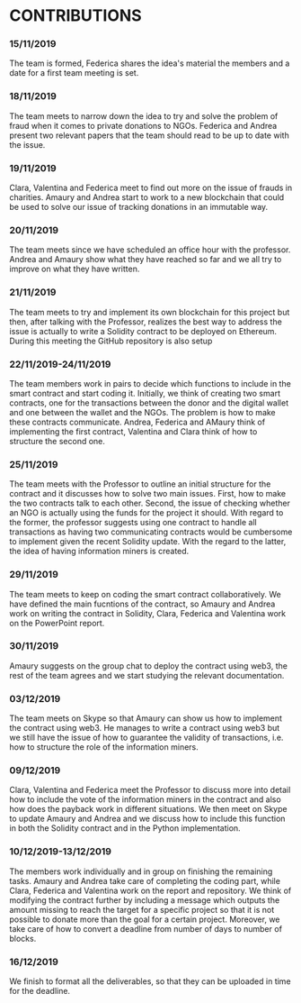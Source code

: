 # CONTRIBUTIONS 

### 15/11/2019
The team is formed, Federica shares the idea's material the members and a date for a first team meeting is set.

### 18/11/2019
The team meets to narrow down the idea to try and solve the problem of fraud when it comes to private donations to NGOs. 
Federica and Andrea present two relevant papers that the team should read to be up to date with the issue.

### 19/11/2019
Clara, Valentina and Federica meet to find out more on the issue of frauds in charities. Amaury and Andrea start to work to a new blockchain that could be used to solve our issue of tracking donations in an immutable way.

### 20/11/2019
The team meets since we have scheduled an office hour with the professor. Andrea and Amaury show what they have reached so far and we all try to improve on what they have written.

### 21/11/2019
The team meets to try and implement its own blockchain for this project but then, after talking with the Professor, realizes the best way to address the issue is actually to write a Solidity contract to be deployed on Ethereum. During this meeting the GitHub repository is also setup

### 22/11/2019-24/11/2019
The team members work in pairs to decide which functions to include in the smart contract and start coding it.
Initially, we think of creating two smart contracts, one for the transactions between the donor and the digital wallet and one between the wallet and the NGOs. The problem is how to make these contracts communicate. Andrea, Federica and AMaury think of implementing the first contract, Valentina and Clara think of how to structure the second one.

### 25/11/2019
The team meets with the Professor to outline an initial structure for the contract and it discusses how to solve two main issues. First, how to make the two contracts talk to each other. Second, the issue of checking whether an NGO is actually using the funds for the project it should. With regard to the former, the professor suggests using one contract to handle all transactions as having two communicating contracts would be cumbersome to implement given the recent Solidity update. With the regard to the latter, the idea of having information miners is created.

### 29/11/2019
The team meets to keep on coding the smart contract collaboratively. We have defined the main fucntions of the contract, so Amaury and Andrea work on writing the contract in Solidity, Clara, Federica and Valentina work on the PowerPoint report.

### 30/11/2019
Amaury suggests on the group chat to deploy the contract using web3, the rest of the team agrees and we start studying the relevant documentation.

### 03/12/2019
The team meets on Skype so that Amaury can show us how to implement the contract using web3. He manages to write a contract using web3 but we still have the issue of how to guarantee the validity of transactions, i.e. how to structure the role of the information miners.

### 09/12/2019
Clara, Valentina and Federica meet the Professor to discuss more into detail how to include the vote of the information miners in the contract and also how does the payback work in different situations. We then meet on Skype to update Amaury and Andrea and we discuss how to include this function in both the Solidity contract and in the Python implementation. 

### 10/12/2019-13/12/2019
The members work individually and in group on finishing the remaining tasks. Amaury and Andrea take care of completing the coding part, while Clara, Federica and Valentina work on the report and repository. We think of modifying the contract further by including a message which outputs the amount missing to reach the target for a specific project so that it is not possible to donate more than the goal for a certain project. Moreover, we take care of how to convert a deadline from number of days to number of blocks. 

### 16/12/2019
We finish to format all the deliverables, so that they can be uploaded in time for the deadline.




